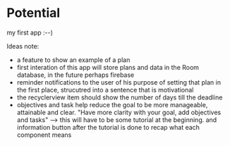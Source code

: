 # Potential
my first app :--)

Ideas note:
- a feature to show an example of a plan
- first interation of this app will store plans and data in the Room database, in the future perhaps firebase
- reminder notifications to the user of his purpose of setting that plan in the first place, strucutred into a sentence that is motivational
- the recyclerview item should show the number of days till the deadline 
- objectives and task help reduce the goal to be more manageable, attainable and clear. "Have more clarity with your goal, add objectives and tasks" --> this will have to be some tutorial at the beginning. and information button after the tutorial is done to recap what each component means
